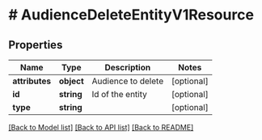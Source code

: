 # # AudienceDeleteEntityV1Resource

## Properties

Name | Type | Description | Notes
------------ | ------------- | ------------- | -------------
**attributes** | **object** | Audience to delete | [optional]
**id** | **string** | Id of the entity | [optional]
**type** | **string** |  | [optional]

[[Back to Model list]](../../README.md#models) [[Back to API list]](../../README.md#endpoints) [[Back to README]](../../README.md)
